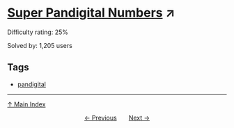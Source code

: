 # [Super Pandigital Numbers](https://projecteuler.net/problem=571) ↗️

Difficulty rating: 25%

Solved by: 1,205 users
## Tags

- [pandigital](../tags/pandigital.md)



---

[↑ Main Index](../README.md)


<div align=center><a href='570.md'>← Previous</a> &nbsp;&nbsp; &nbsp;&nbsp;  <a href='572.md'>Next →</a></div>
